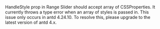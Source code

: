 HandleStyle prop in Range Slider should accept array of CSSProperties. It currently throws a type error when an array of styles is passed in. This issue only occurs in antd 4.24.10. To resolve this, please upgrade to the latest version of antd 4.x.

